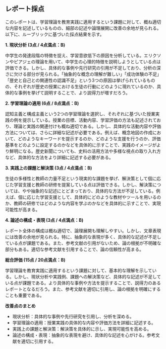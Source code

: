 ## レポート採点

このレポートは、学習理論を教育実践に適用するという課題に対して、概ね適切な内容を記述しているものの、細部の記述や論理展開に改善の余地が見られる。以下に、ルーブリックに基づいた採点結果を示す。

**1. 現状分析 (3点 / 4点満点：B)**

中学生の発達段階の特徴を捉え、学習意欲低下の原因を分析している。エリクソンやピアジェの理論を用いて、中学生の心理的特徴を説明しようとしている点は評価できる。しかし、具体的な事例や先行研究の引用が不足しており、分析の深さに欠ける部分が見られる。「抽象的な概念の理解が難しい」「成功体験の不足」「歴史と自己との関連性の認識不足」という3つの原因は挙げられているものの、それぞれが歴史の授業における生徒の行動にどのように現れているのか、具体的な事例を挙げて説明することで、より説得力が増すだろう。

**2. 学習理論の適用 (6点 / 8点満点：B)**

認知主義と構成主義という2つの学習理論を選択し、それぞれに基づいた授業実践の例を提示している。授業の目標、活動内容、学習評価の方法も記述されており、理論と実践の関連付けも概ね適切である。しかし、具体的な活動内容や評価方法については、さらに詳細な記述が必要である。例えば、概念地図の作成において、どのようなキーワードを提示するのか、どのような支援を行うのか、評価基準をどのように設定するのかなどを具体的に示すことで、実践のイメージがより鮮明になる。歴史新聞についても、史料の活用方法や多様な視点の取り入れ方など、具体的な方法をより詳細に記述する必要がある。

**3. 実践上の課題と解決策 (3点 / 4点満点：B)**

生徒の多様性と教師の力量不足という現実的な課題を挙げ、解決策として個に応じた学習支援と教師の研修を提案している点は評価できる。しかし、解決策については、やや抽象的な記述にとどまっており、具体的な方法が不足している。例えば、個に応じた学習支援として、具体的にどのような教材やツールを用いるのか、教師の研修ではどのような内容を学ぶのかなどを具体的に示すことで、実現可能性が高まる。

**4. 論述の構成・表現 (3点 / 4点満点：B)**

レポート全体の構成は概ね適切で、論理展開も理解しやすい。しかし、文章表現には改善の余地が見られる。特に、抽象的な表現が多く、具体的な記述が不足している点が課題である。また、参考文献の引用がないため、論の根拠が不明確な部分もある。適切な参考文献を引用することで、論の信頼性が高まる。

**総合評価 (15点 / 20点満点：B)**

学習理論を教育実践に適用するという課題に対して、基本的な理解を示している。しかし、現状分析や実践例、課題への解決策など、具体的な記述が不足している点が課題である。より具体的な事例や方法を提示することで、説得力のあるレポートとなるだろう。また、参考文献を適切に引用し、論の根拠を明確にすることも重要である。


**改善点のまとめ**

* 現状分析：具体的な事例や先行研究を引用し、分析を深める。
* 学習理論の適用：授業実践の具体的な内容や評価方法を詳細に記述する。
* 実践上の課題と解決策：解決策を具体的に示し、実現可能性を高める。
* 論述の構成・表現：抽象的な表現を避け、具体的な記述を心がける。参考文献を適切に引用する。

